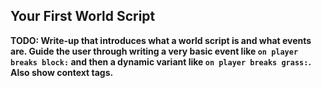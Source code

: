 Your First World Script
-----------------------

**TODO: Write-up that introduces what a world script is and what events are. Guide the user through writing a very basic event like `on player breaks block:` and then a dynamic variant like `on player breaks grass:`. Also show context tags.**
